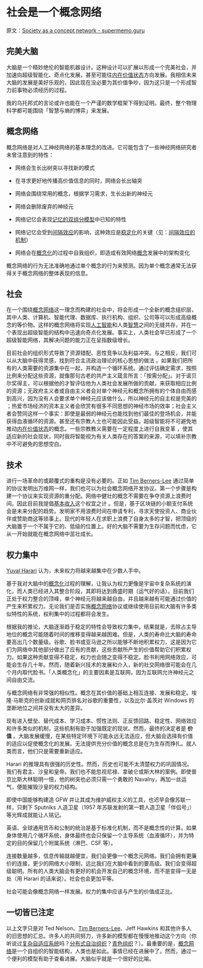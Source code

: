 # 社会是一个概念网络

原文：[Society as a concept network - supermemo.guru](https://supermemo.guru/wiki/Society_as_a_concept_network)

## 完美大脑

大脑是一个精妙绝伦的智能机器设计。这种设计可以扩展以形成一个完美社会，并加速向超级智能化、奇点化发展，甚至可能往[内在价值状态](https://supermemo.guru/wiki/Intrinsically_valuable_state)方向发展。我相信未来大脑的发展是美好乐观的，因此现在没必要为其价值争吵，因为这只是一个形成智力前事物必须经历的过程。

我的乌托邦式的言论或许也能在一个严谨的数学框架下得到证明。最终，整个物理科学都可能围绕「智慧与熵的博弈」来发展。

## 概念网络

概念网络是对人工神经网络的基本理念的改进。它可能包含了一些神经网络研究者未曾注意到的特性：

- 网络会生长出树突以寻找新的模式

- 在寻求更好地传播高价值信息的同时，网络会长出轴突

- 网络会围绕常用的概念，根据学习需求，生长出新的神经元

- 网络会删除废弃的神经元

- 网络记忆会表现[记忆的双组分模型](https://supermemo.guru/wiki/Two_component_model_of_memory)中已知的特性

- 网络记忆会受到[间隔效应](https://supermemo.guru/wiki/Spacing_effect)的影响，这种效应是[稳定化](https://supermemo.guru/wiki/Stabilization)的关键（见：[间隔效应的机制](https://supermemo.guru/wiki/Mechanism_of_the_spacing_effect)）

- 网络会在[概念化](https://supermemo.guru/wiki/Conceptualization)的过程中自我组织，即造成有效网络[概念](https://supermemo.guru/wiki/Concept)发展中的架构变化

概念网络的行为无法准确地通过单个概念的行为来预测。因为单个概念通常无法获得关于概念网络的整体表现的信息。

## 社会

在一个围绕[概念网络](https://supermemo.guru/wiki/Concept_network)这一理念而构建的社会中，将会形成一个全新的概念组织层，其中人类、计算机、智能代理、数据库、执行机构、组织、公司等可以形成高级概念的等价物。这样的概念网络将实现[人工智能](https://supermemo.guru/wiki/Artificial_intelligence)和人类[智慧](https://supermemo.guru/wiki/Intelligence)之间的无缝共存，并在一个表现出超级智能的结构中迅速向奇点化发展。事实上，人类社会早已形成了一个超级智能网络，其解决问题的能力正在呈指数级增长。

目前社会的组织形式导致了资源错配、恶性竞争以及利益冲突。与之相反，我们可以从大脑中获得灵感，找到符合主流政治理论的核心思想的做法 。如果我们把所有的人类需要的资源集中在一起，并构造一个循环系统。通过评估确定需求，按照比例来分配这些资源，就像那句古老的共产主义箴言所言：「按需分配」。对于诺贝尔奖得主，可以根据他的才智评估他为人类社会发展所做的贡献，来获取相应比例的资源；无政府主义者或自由主义者会对单个神经元和概念所拥有的个体自由而感到高兴，因为没有人会要求单个神经元应该做什么，所以神经元的自主权是完美的 ；热爱市场经济的资本主义者会欣赏有很多不同思想的神经市场的效率；社会主义者会赞同这样一个事实：即使是最弱的神经元也能找到他们最佳的登场机会，并能获得血液循环的资源。甚至还有宗教人士也可能因此受益。超级智能将不可避免地推动[内在价值状态](https://supermemo.guru/wiki/Intrinsically_valuable_state)的概念。一些宗教教义需要在一定程度上进行自我变革 ，使其适应新的社会现状，同时我将智能视为有关人类存在的答案的来源，可以填补宗教中不可避免的思想空白。

## 技术

进行一场革命的或颠覆式的重构是没有必要的。正如 [Tim Berners-Lee](https://supermemo.guru/wiki/Tim_Berners-Lee) 通过简单的协议发明出万维网一样，我们也可以为社会概念网络开发协议。第一个步骤是构建一个协议来实现资源的重分配。网络中健壮的概念不需要在争夺资源上浪费时间。因此目前我提倡[基本收入](https://supermemo.guru/wiki/Basic_income)这个权宜之计 。但是，基于区块链的小额支付系统会是未来分配的趋势。发明家不用浪费时间在申请专利，寻求天使投资人、商业伙伴或赞助商这等琐事上。现代的年轻人在求职上浪费了自身太多的才智，把顶级的大脑置于一个不属于它的、低级的位置上。好的大脑不需要为生存问题而忧虑，它从一开始就能在概念网络中茁壮成长。

## 权力集中

[Yuval Harari](https://supermemo.guru/wiki/Yuval_Harari) 认为，未来权力将越来越集中在少数人手中。

基于我对大脑中的[概念化](https://supermemo.guru/wiki/Conceptualization)过程的理解，让我认为权力更像是宇宙中复杂系统的演化，而人类已经进入其整合阶段，其即将达到鼎盛时期（运气好的话）。目前我们正处于权力整合的顶峰，单个神经元将越来越自由，并且越来越有可能通过价值的产生来积累权力。无论我们是否实施[概念网络](https://supermemo.guru/wiki/Concept_network)协议或继续使用目前和大脑有许多类似特性的系统，权利集中的过程都将会发生。

根据我的推论，大脑逐渐趋于稳定的特性会导致权力集中。结果就是，去除占主导地位的概念可能随着时间的推移变得越来越困难。但是，人类的寿命比大脑的寿命要高出几个数量级。谷歌、脸书或亚马逊之所以能够不断地积累权力，这是因为它们为网络中其他部分做出了应有的贡献，这些贡献所产生的价值帮助它们积累权力。如果这种贡献变得不稳定，权力也会随之变得不稳定。脸书利用网络效应，可能会生存几十年。然而，随着新兴技术的发展和介入，新的社交网络很可能会在几个月内取代脸书。「人类概念化」的主要因素是互联网，因为互联网允许神经元之间自由交流。

与概念网络有非常强的相似性。概念在其价值的基础上相互连接、发展和稳定。埃隆·马斯克的创新成就和网页排名对谷歌的重要性，以及比尔·盖茨对 Windows 的垄断地位之间并没有太大的差异。

现有进入壁垒、替代成本、学习成本、惯性法则、正反馈回路、稳定性、网络效应和许多类似的机制，这些机制有助于加强既定的现状。然而，最终的决定者是 **价值** 。大脑发展缓慢，在某些特定环境下可能永远无法适应，但大脑会选择有价值的适应以促使概念化的发展。无法提供充分价值的概念总是在为生存而挣扎。就人类而言，他们只是需要重新适应。

Harari 的推理具有很强的历史性。然而，历史也可能不太清楚权力的巩固情况。我们有君主、沙皇和皇帝。我们也不能忽视尼禄、拿破仑或斯大林的案例。即使普京比斯大林聪明一倍，他的树突也必须只需一个勇敢的 Navalny，再加一丝运气，便能摧毁沙皇的权力结构。

即使中国能够构建造 GFW 并让其成为维护威权主义的工具，也迟早会像苏联一样，只剩下 Sputniks 人造卫星（1957 年苏联发射的第一颗人造卫星「伴侣号」）等光辉成就能让人铭记。

英语、全球通用货币和公制的统治是基于标准化机制，而不是概念性的计算。如果身体使用几个循环系统，身体最终也会只保留一个主导系统（血液循环），并为特定的目的保留几个附属系统（淋巴、CSF 等）。

连接数量越多，信息传输就越便宜，我们会更像一个概念元网络。我们会拥有更廉价的连接，更少的网络大小限制，远比我们在大脑中看到的要高级。我们会变得超级聪明。所有的人类大脑会有更好的机会开发自己的概念环境，而不是变得一无是处（用 Harari 的话来说）。社会也会更加平等。

社会可能会像概念网络一样发展。权力的集中应该与产生的价值成正比。

## 一切皆已注定

以上文字只是对 Ted Nelson、[Tim Berners-Lee](https://supermemo.guru/wiki/Tim_Berners-Lee)、Jeff Hawkins 和其他许多人的旧思想的汇总。许多人的共同努力，许多新的模型都在慢慢地推动这个方向（你听说过[复杂自适应系统](https://en.wikipedia.org/wiki/Complex_adaptive_system)吗？[分布式自治组织](https://en.wikipedia.org/wiki/Decentralized_autonomous_organization)？[青色组织](https://en.wikipedia.org/wiki/Teal_organisation)？）。最重要的是，[概念网络](https://supermemo.guru/wiki/Concept_network)是一个自组织的智能结构，人类也是如此。事情已经在进展中了。然而，通过一个便利的模型有助于查看进展。大脑似乎就是一个很好的比喻。